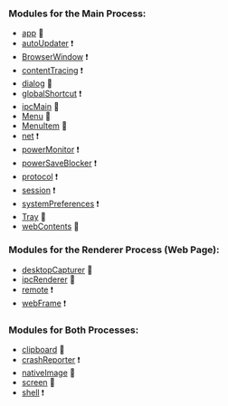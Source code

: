 ### Modules for the Main Process:

* [app](api/app.md) :running:
* [autoUpdater](api/auto-updater.md) :exclamation:
* [BrowserWindow](api/browser-window.md) :exclamation:
* [contentTracing](api/content-tracing.md) :exclamation:
* [dialog](api/dialog.md) :running:
* [globalShortcut](api/global-shortcut.md) :exclamation:
* [ipcMain](api/ipc-main.md) :muscle:
* [Menu](api/menu.md) :running:
* [MenuItem](api/menu-item.md) :running:
* [net](api/net.md) :exclamation:
* [powerMonitor](api/power-monitor.md) :exclamation:
* [powerSaveBlocker](api/power-save-blocker.md) :exclamation:
* [protocol](api/protocol.md) :exclamation:
* [session](api/session.md) :exclamation:
* [systemPreferences](api/system-preferences.md) :exclamation:
* [Tray](api/tray.md) :muscle:
* [webContents](api/web-contents.md) :running:

### Modules for the Renderer Process (Web Page):

* [desktopCapturer](api/desktop-capturer.md)  :muscle:
* [ipcRenderer](api/ipc-renderer.md) :muscle:
* [remote](api/remote.md) :exclamation:
* [webFrame](api/web-frame.md) :exclamation:

### Modules for Both Processes:

* [clipboard](api/clipboard.md) :muscle:
* [crashReporter](api/crash-reporter.md) :exclamation:
* [nativeImage](api/native-image.md) :muscle:
* [screen](api/screen.md) :muscle:
* [shell](api/shell.md) :exclamation:
